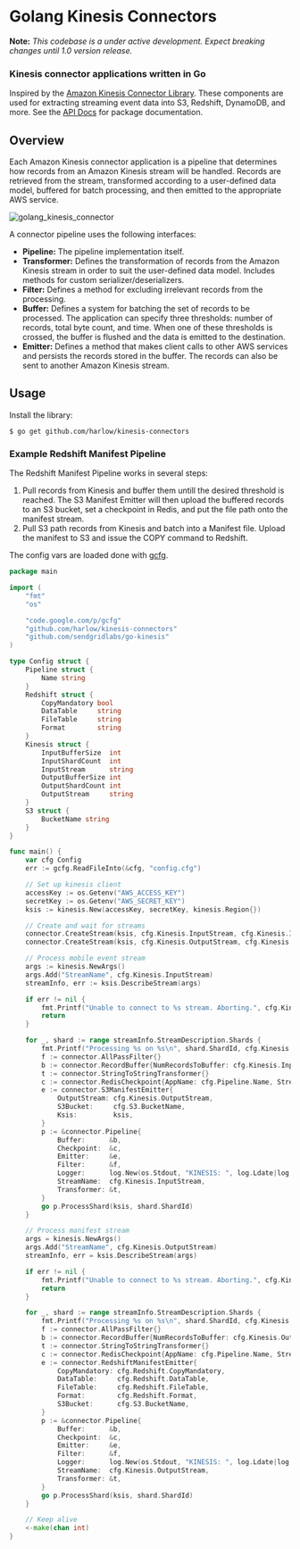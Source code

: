 # Golang Kinesis Connectors

__Note:__ _This codebase is a under active development. Expect breaking changes until 1.0 version release._

### Kinesis connector applications written in Go

Inspired by the [Amazon Kinesis Connector Library][1]. These components are used for extracting streaming event data
into S3, Redshift, DynamoDB, and more. See the [API Docs][2] for package documentation.

## Overview

Each Amazon Kinesis connector application is a pipeline that determines how records from an Amazon Kinesis stream will be handled. Records are retrieved from the stream, transformed according to a user-defined data model, buffered for batch processing, and then emitted to the appropriate AWS service.

![golang_kinesis_connector](https://cloud.githubusercontent.com/assets/739782/4262283/2ee2550e-3b97-11e4-8cd1-21a5d7ee0964.png)

A connector pipeline uses the following interfaces:

* __Pipeline:__ The pipeline implementation itself.
* __Transformer:__ Defines the transformation of records from the Amazon Kinesis stream in order to suit the user-defined data model. Includes methods for custom serializer/deserializers.
* __Filter:__ Defines a method for excluding irrelevant records from the processing.
* __Buffer:__ Defines a system for batching the set of records to be processed. The application can specify three thresholds: number of records, total byte count, and time. When one of these thresholds is crossed, the buffer is flushed and the data is emitted to the destination.
* __Emitter:__ Defines a method that makes client calls to other AWS services and persists the records stored in the buffer. The records can also be sent to another Amazon Kinesis stream.

## Usage

Install the library:

    $ go get github.com/harlow/kinesis-connectors

### Example Redshift Manifest Pipeline

The Redshift Manifest Pipeline works in several steps:

1. Pull records from Kinesis and buffer them untill the desired threshold is reached. The S3 Manifest Emitter will then upload the buffered records to an S3 bucket, set a checkpoint in Redis, and put the file path onto the manifest stream.
2. Pull S3 path records from Kinesis and batch into a Manifest file. Upload the manifest to S3 and issue the COPY command to Redshift.

The config vars are loaded done with [gcfg][3].

```go
package main

import (
	"fmt"
	"os"

	"code.google.com/p/gcfg"
	"github.com/harlow/kinesis-connectors"
	"github.com/sendgridlabs/go-kinesis"
)

type Config struct {
	Pipeline struct {
		Name string
	}
	Redshift struct {
		CopyMandatory bool
		DataTable     string
		FileTable     string
		Format        string
	}
	Kinesis struct {
		InputBufferSize  int
		InputShardCount  int
		InputStream      string
		OutputBufferSize int
		OutputShardCount int
		OutputStream     string
	}
	S3 struct {
		BucketName string
	}
}

func main() {
	var cfg Config
	err := gcfg.ReadFileInto(&cfg, "config.cfg")

	// Set up kinesis client
	accessKey := os.Getenv("AWS_ACCESS_KEY")
	secretKey := os.Getenv("AWS_SECRET_KEY")
	ksis := kinesis.New(accessKey, secretKey, kinesis.Region{})

	// Create and wait for streams
	connector.CreateStream(ksis, cfg.Kinesis.InputStream, cfg.Kinesis.InputShardCount)
	connector.CreateStream(ksis, cfg.Kinesis.OutputStream, cfg.Kinesis.OutputShardCount)

	// Process mobile event stream
	args := kinesis.NewArgs()
	args.Add("StreamName", cfg.Kinesis.InputStream)
	streamInfo, err := ksis.DescribeStream(args)

	if err != nil {
		fmt.Printf("Unable to connect to %s stream. Aborting.", cfg.Kinesis.OutputStream)
		return
	}

	for _, shard := range streamInfo.StreamDescription.Shards {
		fmt.Printf("Processing %s on %s\n", shard.ShardId, cfg.Kinesis.InputStream)
		f := connector.AllPassFilter{}
		b := connector.RecordBuffer{NumRecordsToBuffer: cfg.Kinesis.InputBufferSize}
		t := connector.StringToStringTransformer{}
		c := connector.RedisCheckpoint{AppName: cfg.Pipeline.Name, StreamName: cfg.Kinesis.InputStream}
		e := connector.S3ManifestEmitter{
			OutputStream: cfg.Kinesis.OutputStream,
			S3Bucket:     cfg.S3.BucketName,
			Ksis:         ksis,
		}
		p := &connector.Pipeline{
			Buffer:      &b,
			Checkpoint:  &c,
			Emitter:     &e,
			Filter:      &f,
			Logger:      log.New(os.Stdout, "KINESIS: ", log.Ldate|log.Ltime|log.Lshortfile),
			StreamName:  cfg.Kinesis.InputStream,
			Transformer: &t,
		}
		go p.ProcessShard(ksis, shard.ShardId)
	}

	// Process manifest stream
	args = kinesis.NewArgs()
	args.Add("StreamName", cfg.Kinesis.OutputStream)
	streamInfo, err = ksis.DescribeStream(args)

	if err != nil {
		fmt.Printf("Unable to connect to %s stream. Aborting.", cfg.Kinesis.OutputStream)
		return
	}

	for _, shard := range streamInfo.StreamDescription.Shards {
		fmt.Printf("Processing %s on %s\n", shard.ShardId, cfg.Kinesis.OutputStream)
		f := connector.AllPassFilter{}
		b := connector.RecordBuffer{NumRecordsToBuffer: cfg.Kinesis.OutputBufferSize}
		t := connector.StringToStringTransformer{}
		c := connector.RedisCheckpoint{AppName: cfg.Pipeline.Name, StreamName: cfg.Kinesis.OutputStream}
		e := connector.RedshiftManifestEmitter{
			CopyMandatory: cfg.Redshift.CopyMandatory,
			DataTable:     cfg.Redshift.DataTable,
			FileTable:     cfg.Redshift.FileTable,
			Format:        cfg.Redshift.Format,
			S3Bucket:      cfg.S3.BucketName,
		}
		p := &connector.Pipeline{
			Buffer:      &b,
			Checkpoint:  &c,
			Emitter:     &e,
			Filter:      &f,
			Logger:      log.New(os.Stdout, "KINESIS: ", log.Ldate|log.Ltime|log.Lshortfile),
			StreamName:  cfg.Kinesis.OutputStream,
			Transformer: &t,
		}
		go p.ProcessShard(ksis, shard.ShardId)
	}

	// Keep alive
	<-make(chan int)
}
```

[1]: https://github.com/awslabs/amazon-kinesis-connectors
[2]: http://godoc.org/github.com/harlow/kinesis-connectors
[3]: https://code.google.com/p/gcfg/
